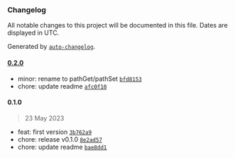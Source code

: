 ### Changelog

All notable changes to this project will be documented in this file. Dates are displayed in UTC.

Generated by [`auto-changelog`](https://github.com/CookPete/auto-changelog).

#### [0.2.0](https://github.com/react-earth/object-standard-path/compare/0.1.0...0.2.0)

- minor: rename to pathGet/pathSet [`bfd8153`](https://github.com/react-earth/object-standard-path/commit/bfd8153b073ae4aeb286f1d0d753831e2e384c60)
- chore: update readme [`afc0f10`](https://github.com/react-earth/object-standard-path/commit/afc0f108a5b3cb3f4fb8be5414a9f9d1db971cfc)

#### 0.1.0

> 23 May 2023

- feat: first version [`3b762a9`](https://github.com/react-earth/object-standard-path/commit/3b762a92cb8682ac77a1e96dbe394055faaf293c)
- chore: release v0.1.0 [`8e2ad57`](https://github.com/react-earth/object-standard-path/commit/8e2ad5786d95847db8e7fcddb812fb4e67bcbe93)
- chore: update readme [`bae8dd1`](https://github.com/react-earth/object-standard-path/commit/bae8dd1583d6784f0573500bf1920c2c6dcd7288)
